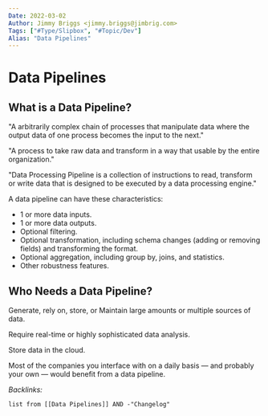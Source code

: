 ```yaml
---
Date: 2022-03-02
Author: Jimmy Briggs <jimmy.briggs@jimbrig.com>
Tags: ["#Type/Slipbox", "#Topic/Dev"]
Alias: "Data Pipelines"
---
```


# Data Pipelines


## What is a Data Pipeline?

"A arbitrarily complex chain of processes that manipulate data where the output data of one process becomes the input to the next."

"A process to take raw data and transform in a way that usable by the entire organization."

"Data Processing Pipeline is a collection of instructions to read, transform or write data that is designed to be executed by a data processing engine."

A data pipeline can have these characteristics: 

- 1 or more data inputs.
- 1 or more data outputs.
- Optional filtering.
- Optional transformation, including schema changes (adding or removing fields) and transforming the format.
- Optional aggregation, including group by, joins, and statistics.
- Other robustness features.

## Who Needs a Data Pipeline?

Generate, rely on, store, or Maintain large amounts or multiple sources of data.

Require real-time or highly sophisticated data analysis.

Store data in the cloud.

Most of the companies you interface with on a daily basis — and probably your own — would benefit from a data pipeline.

*Backlinks:*

```dataview
list from [[Data Pipelines]] AND -"Changelog"
```